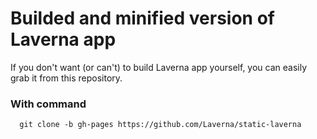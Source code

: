 Builded and minified version of Laverna app
==============

If you don't want (or can't) to build Laverna app yourself, you can easily grab it from this repository.

### With command

```
  git clone -b gh-pages https://github.com/Laverna/static-laverna
```
